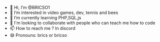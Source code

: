 - 👋 Hi, I’m @BRICSO1
- 👀 I’m interested in video games, dev, tennis and bees
- 🌱 I’m currently learning PHP,SQL,js
- 💞️ I'm looking to collaborate with people who can teach me how to code
- 📫 How to reach me ? In discord
- 😄 Pronouns: brics or bricso 
